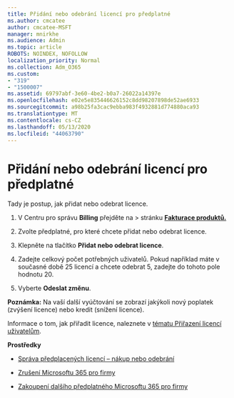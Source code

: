 ```yaml
---
title: Přidání nebo odebrání licencí pro předplatné
ms.author: cmcatee
author: cmcatee-MSFT
manager: mnirkhe
ms.audience: Admin
ms.topic: article
ROBOTS: NOINDEX, NOFOLLOW
localization_priority: Normal
ms.collection: Adm_O365
ms.custom:
- "319"
- "1500007"
ms.assetid: 69797abf-3e60-4be2-b0a7-26022a14397e
ms.openlocfilehash: e02e5e835446626152c8dd98207898de52ae6933
ms.sourcegitcommit: a98b25fa3cac9ebba983f4932881d774880aca93
ms.translationtype: MT
ms.contentlocale: cs-CZ
ms.lasthandoff: 05/13/2020
ms.locfileid: "44063790"
---
```

# <a name="add-or-remove-licenses-for-your-subscription"></a>Přidání nebo odebrání licencí pro předplatné

Tady je postup, jak přidat nebo odebrat licence.
  
1. V Centru pro správu **Billing** přejděte na \> stránku **[Fakturace produktů.](https://go.microsoft.com/fwlink/p/?linkid=842054)**

2. Zvolte předplatné, pro které chcete přidat nebo odebrat licence.

3. Klepněte na tlačítko **Přidat nebo odebrat licence**.

4. Zadejte celkový počet potřebných uživatelů. Pokud například máte v současné době 25 licencí a chcete odebrat 5, zadejte do tohoto pole hodnotu 20.

5. Vyberte **Odeslat změnu**.

**Poznámka:** Na vaší další vyúčtování se zobrazí jakýkoli nový poplatek (zvýšení licence) nebo kredit (snížení licence).

Informace o tom, jak přiřadit licence, naleznete v [tématu Přiřazení licencí uživatelům](https://docs.microsoft.com/microsoft-365/admin/manage/assign-licenses-to-users).

**Prostředky**
  
- [Správa předplacených licencí – nákup nebo odebrání](https://docs.microsoft.com/microsoft-365/commerce/licenses/buy-licenses)

- [Zrušení Microsoftu 365 pro firmy](https://support.office.com/article/Cancel-Office-365-for-business-b1bc0bef-4608-4601-813a-cdd9f746709a)

- [Zakoupení dalšího předplatného Microsoftu 365 pro firmy](https://support.office.com/article/Buy-another-Office-365-for-business-subscription-fab3b86c-3359-4042-8692-5d4dc7550b7c)
